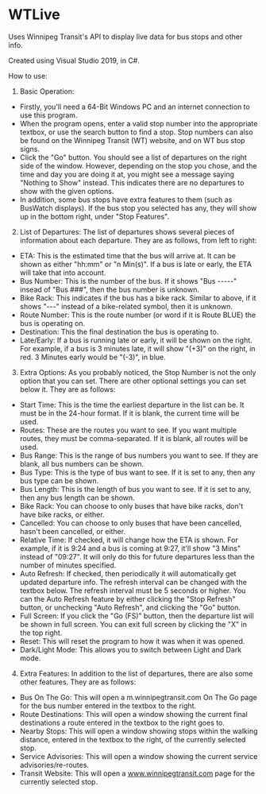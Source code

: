 # WTLive
Uses Winnipeg Transit's API to display live data for bus stops and other info.

Created using Visual Studio 2019, in C#.

How to use:
1. Basic Operation:
 - Firstly, you'll need a 64-Bit Windows PC and an internet connection to use this program.
 - When the program opens, enter a valid stop number into the appropriate textbox, or use the search button to find a stop. Stop numbers can also be found on the Winnipeg Transit (WT) website, and on WT bus stop signs.
 - Click the "Go" button. You should see a list of departures on the right side of the window. However, depending on the stop you chose, and the time and day you are doing it at, you might see a message saying "Nothing to Show" instead. This indicates there are no departures to show with the given options.
 - In addition, some bus stops have extra features to them (such as BusWatch displays). If the bus stop you selected has any, they will show up in the bottom right, under "Stop Features".

2. List of Departures:
The list of departures shows several pieces of information about each departure. They are as follows, from left to right:
 - ETA: This is the estimated time that the bus will arrive at. It can be shown as either "hh:mm" or "n Min(s)". If a bus is late or early, the ETA will take that into account.
 - Bus Number: This is the number of the bus. If it shows "Bus -----" insead of "Bus ###", then the bus number is unknown.
 - Bike Rack: This indicates if the bus has a bike rack. Similar to above, if it shows "---" instead of a bike-related symbol, then it is unknown.
 - Route Number: This is the route number (or word if it is Route BLUE) the bus is operating on.
 - Destination: This the final destination the bus is operating to.
 - Late/Early: If a bus is running late or early, it will be shown on the right. For example, if a bus is 3 minutes late, it will show "(+3)" on the right, in red. 3 Minutes early would be "(-3)", in blue. 

3. Extra Options:
As you probably noticed, the Stop Number is not the only option that you can set. There are other optional settings you can set below it. They are as follows:
 - Start Time: This is the time the earliest departure in the list can be. It must be in the 24-hour format. If it is blank, the current time will be used.
 - Routes: These are the routes you want to see. If you want multiple routes, they must be comma-separated. If it is blank, all routes will be used.
 - Bus Range: This is the range of bus numbers you want to see. If they are blank, all bus numbers can be shown.
 - Bus Type: This is the type of bus want to see. If it is set to any, then any bus type can be shown.
 - Bus Length: This is the length of bus you want to see. If it is set to any, then any bus length can be shown.
 - Bike Rack: You can choose to only buses that have bike racks, don't have bike racks, or either.
 - Cancelled: You can choose to only buses that have been cancelled, hasn't been cancelled, or either.
 - Relative Time: If checked, it will change how the ETA is shown. For example, if it is 9:24 and a bus is coming at 9:27, it'll show "3 Mins" instead of "09:27". It will only do this for future departures less than the number of minutes specified.
 - Auto Refresh: If checked, then periodically it will automatically get updated departure info. The refresh interval can be changed with the textbox below. The refresh interval must be 5 seconds or higher. You can the Auto Refresh feature by either clicking the "Stop Refresh" button, or unchecking "Auto Refresh", and clicking the "Go" button.
 - Full Screen: If you click the "Go (FS)" button, then the departure list will be shown in full screen. You can exit full screen by clicking the "X" in the top right.
 - Reset: This will reset the program to how it was when it was opened.
 - Dark/Light Mode: This allows you to switch between Light and Dark mode.

4. Extra Features:
In addition to the list of departures, there are also some other features. They are as follows:
 - Bus On The Go: This will open a m.winnipegtransit.com On The Go page for the bus number entered in the textbox to the right.
 - Route Destinations: This will open a window showing the current final destinations a route entered in the textbox to the right goes to.
 - Nearby Stops: This will open a window showing stops within the walking distance, entered in the textbox to the right, of the currently selected stop.
 - Service Advisories: This will open a window showing the current service advisories/re-routes.
 - Transit Website: This will open a www.winnipegtransit.com page for the currently selected stop.
